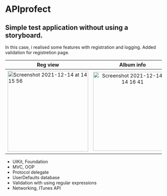 # APIprofect

<h2>Simple test application without using a storyboard. </h2> 
In this case, i realised some features with registration and logging. Added validation for registretion page.  </p>


| Reg view | Album info | Album searching | 
|----------------|:---------:|:----------------:|
| <img width="259" alt="Screenshot 2021-12-14 at 14 15 56" src="https://user-images.githubusercontent.com/74953662/145990779-4edc9969-4069-4b80-9229-dc307cac96d6.png">| <img width="254" alt="Screenshot 2021-12-14 at 14 16 41" src="https://user-images.githubusercontent.com/74953662/145990786-c5527516-d9e3-4852-a172-43cb22d14091.png"> | <img width="265" alt="Screenshot 2021-12-14 at 14 16 31" src="https://user-images.githubusercontent.com/74953662/145990781-99373c60-a1ad-4e1c-a73b-7a785ae065f8.png"> |  
* UIKit, Foundation
* MVC, OOP
* Protocol delegate
* UserDefaults database
* Validation with using regular expressions
* Networking, ITunes API 






